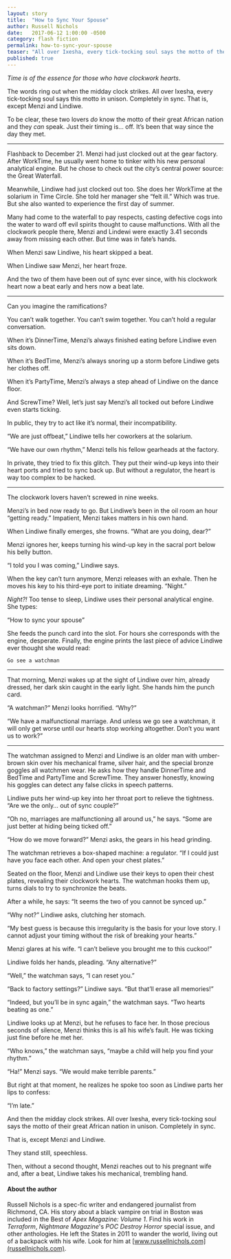 ```yaml
---
layout: story
title:  "How to Sync Your Spouse"
author: Russell Nichols
date:   2017-06-12 1:00:00 -0500
category: flash fiction
permalink: how-to-sync-your-spouse
teaser: "All over Ixesha, every tick-tocking soul says the motto of their great African nation in unison. Completely in sync. That is, except Menzi and Lindiwe."
published: true
---
```

_Time is of the essence for those who have clockwork hearts_.

The words ring out when the midday clock strikes. All over Ixesha, every tick-tocking soul says this motto in unison. Completely in sync.
That is, except Menzi and Lindiwe.

To be clear, these two lovers _do_ know the motto of their great African nation and they _can_ speak. Just their timing is… off. It’s been that way since the day they met.

----

Flashback to December 21. Menzi had just clocked out at the gear factory. After WorkTime, he usually went home to tinker with his new personal analytical engine. But he chose to check out the city’s central power source: the Great Waterfall.

Meanwhile, Lindiwe had just clocked out too. She does her WorkTime at the solarium in Time Circle. She told her manager she “felt ill.” Which was true. But she also wanted to experience the first day of summer.

Many had come to the waterfall to pay respects, casting defective cogs into the water to ward off evil spirits thought to cause malfunctions. With all the clockwork people there, Menzi and Lindewi were exactly 3.41 seconds away from missing each other. But time was in fate’s hands.

When Menzi saw Lindiwe, his heart skipped a beat.

When Lindiwe saw Menzi, her heart froze.

And the two of them have been out of sync ever since, with his clockwork heart now a beat early and hers now a beat late.

----

Can you imagine the ramifications?

You can’t walk together. You can’t swim together. You can’t hold a regular conversation.

When it’s DinnerTime, Menzi’s always finished eating before Lindiwe even sits down.

When it’s BedTime, Menzi’s always snoring up a storm before Lindiwe gets her clothes off.

When it’s PartyTime, Menzi’s always a step ahead of Lindiwe on the dance floor.

And ScrewTime? Well, let’s just say Menzi’s all tocked out before Lindiwe even starts ticking.

In public, they try to act like it’s normal, their incompatibility.

“We are just offbeat,” Lindiwe tells her coworkers at the solarium.

“We have our own rhythm,” Menzi tells his fellow gearheads at the factory.

In private, they tried to fix this glitch. They put their wind-up keys into their heart ports and tried to sync back up. But without a regulator, the heart is way too complex to be hacked.

----

The clockwork lovers haven’t screwed in nine weeks.

Menzi’s in bed now ready to go. But Lindiwe’s been in the oil room an hour “getting ready.” Impatient, Menzi takes matters in his own hand.

When Lindiwe finally emerges, she frowns. “What are you doing, dear?”

Menzi ignores her, keeps turning his wind-up key in the sacral port below his belly button.

“I told you I was coming,” Lindiwe says.

When the key can’t turn anymore, Menzi releases with an exhale. Then he moves his key to his third-eye port to initiate dreaming. “Night.”

_Night?!_ Too tense to sleep, Lindiwe uses their personal analytical engine. She types:

“How to sync your spouse”

She feeds the punch card into the slot. For hours she corresponds with the engine, desperate. Finally, the engine prints the last piece of advice Lindiwe ever thought she would read:

`Go see a watchman`

----

That morning, Menzi wakes up at the sight of Lindiwe over him, already dressed, her dark skin caught in the early light. She hands him the punch card.

“A watchman?” Menzi looks horrified. “Why?”

“We have a malfunctional marriage. And unless we go see a watchman, it will only get worse until our hearts stop working altogether. Don’t you want us to work?”

----

The watchman assigned to Menzi and Lindiwe is an older man with umber-brown skin over his mechanical frame, silver hair, and the special bronze goggles all watchmen wear. He asks how they handle DinnerTime and BedTime and PartyTime and ScrewTime. They answer honestly, knowing his goggles can detect any false clicks in speech patterns.

Lindiwe puts her wind-up key into her throat port to relieve the tightness. “Are we the only… out of sync couple?”

“Oh no, marriages are malfunctioning all around us,” he says. “Some are just better at hiding being ticked off.”

“How do we move forward?” Menzi asks, the gears in his head grinding.

The watchman retrieves a box-shaped machine: a regulator. “If I could just have you face each other. And open your chest plates.”

Seated on the floor, Menzi and Lindiwe use their keys to open their chest plates, revealing their clockwork hearts. The watchman hooks them up, turns dials to try to synchronize the beats.

After a while, he says: “It seems the two of you cannot be synced up.”

“Why not?” Lindiwe asks, clutching her stomach.

“My best guess is because this irregularity is the basis for your love story. I cannot adjust your timing without the risk of breaking your hearts.”

Menzi glares at his wife. “I can’t believe you brought me to this cuckoo!”

Lindiwe folds her hands, pleading. “Any alternative?”

“Well,” the watchman says, “I can reset you.”

“Back to factory settings?” Lindiwe says. “But that’ll erase all memories!”

“Indeed, but you’ll be in sync again,” the watchman says. “Two hearts beating as one.”

Lindiwe looks up at Menzi, but he refuses to face her. In those precious seconds of silence, Menzi thinks this is all his wife’s fault. He was ticking just fine before he met her.

“Who knows,” the watchman says, “maybe a child will help you find your rhythm.”

“Ha!” Menzi says. “We would make terrible parents.”

But right at that moment, he realizes he spoke too soon as Lindiwe parts her lips to confess:

“I’m late.”

And then the midday clock strikes. All over Ixesha, every tick-tocking soul says the motto of their great African nation in unison. Completely in sync.

That is, except Menzi and Lindiwe.

They stand still, speechless.

Then, without a second thought, Menzi reaches out to his pregnant wife and, after a beat, Lindiwe takes his mechanical, trembling hand.

#### About the author

Russell Nichols is a spec-fic writer and endangered journalist from Richmond, CA. His story about a black vampire on trial in Boston was included in the Best of _Apex Magazine: Volume 1_. Find his work in _Terraform_, _Nightmare Magazine_'s _POC Destroy Horror_ special issue, and other anthologies. He left the States in 2011 to wander the world, living out of a backpack with his wife. Look for him at [www.russellnichols.com](russellnichols.com).

